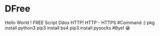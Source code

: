 # DFree
Hello World ! FREE Script Ddos HTTP! HTTP - HTTPS  #Command :) pkg install python3 pip3 install bs4 pip3 install pysocks  #Bye!  😁
